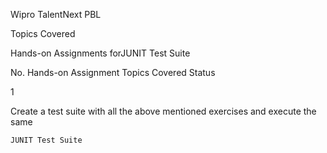 Wipro TalentNext PBL

Topics Covered

Hands-on Assignments forJUNIT Test Suite



No. 	Hands-on Assignment 	Topics Covered 	Status

1 	

 Create a test suite with all the above mentioned exercises and execute the same

	JUNIT Test Suite 